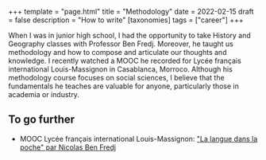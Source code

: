 +++
template = "page.html"
title = "Methodology"
date =  2022-02-15
draft = false
description = "How to write"
[taxonomies]
tags = ["career"]
+++



When I was in junior high school, I had the opportunity to take History and Geography classes with Professor Ben Fredj. Moreover, he taught us methodology and how to compose and articulate our thoughts and knowledge. I recently watched a MOOC he recorded for Lycée français international Louis-Massignon in Casablanca, Morroco. Although his methodology course focuses on social sciences, I believe that the fundamentals he teaches are valuable for anyone, particularly those in academia or industry.

<!-- more -->

## To go further


* MOOC Lycée français international Louis-Massignon: ["La langue dans la poche" par Nicolas Ben Fredj](https://www.youtube.com/watch?v=IxPyIlTKZnI)

